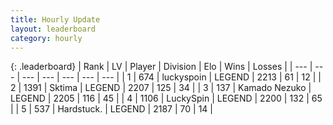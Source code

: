 ```yaml
---
title: Hourly Update
layout: leaderboard
category: hourly
---
```


{: .leaderboard}
| Rank | LV | Player | Division | Elo | Wins | Losses |
| --- | --- | --- | --- | --- | --- | --- |
| <span data-change="1">1</span> | 674 | <span title="ID: 512212">luckyspoin</span> | LEGEND | <span data-change="0">2213</span> | <span data-change="0">61</span> | <span data-change="0">12</span> |
| <span data-change="3">2</span> | 1391 | <span title="ID: 353063">Sktima</span> | LEGEND | <span data-change="9">2207</span> | <span data-change="1">125</span> | <span data-change="0">34</span> |
| <span data-change="0">3</span> | 137 | <span title="ID: 665001">Kamado Nezuko</span> | LEGEND | <span data-change="0">2205</span> | <span data-change="0">116</span> | <span data-change="0">45</span> |
| <span data-change="0">4</span> | 1106 | <span title="ID: 498412">LuckySpin</span> | LEGEND | <span data-change="0">2200</span> | <span data-change="0">132</span> | <span data-change="0">65</span> |
| <span data-change="1">5</span> | 537 | <span title="ID: 289238">Hardstuck.</span> | LEGEND | <span data-change="0">2187</span> | <span data-change="0">70</span> | <span data-change="0">14</span> |